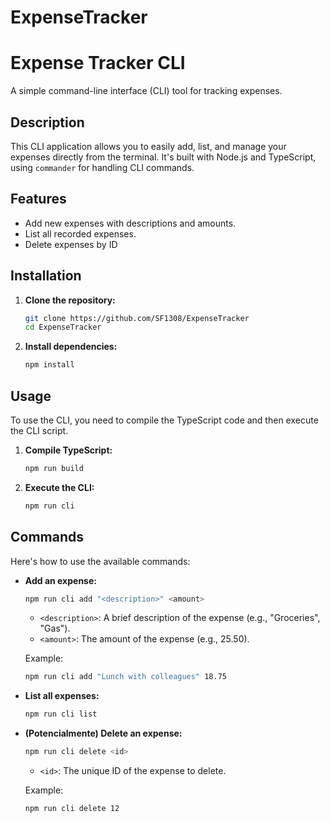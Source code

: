 # ExpenseTracker

# Expense Tracker CLI

A simple command-line interface (CLI) tool for tracking expenses.

## Description

This CLI application allows you to easily add, list, and manage your expenses directly from the terminal. It's built with Node.js and TypeScript, using `commander` for handling CLI commands.

## Features

* Add new expenses with descriptions and amounts.
* List all recorded expenses.
* Delete expenses by ID 


## Installation

1.  **Clone the repository:**

    ```bash
    git clone https://github.com/SF1308/ExpenseTracker
    cd ExpenseTracker
    ```

2.  **Install dependencies:**

    ```bash
    npm install
    ```

## Usage

To use the CLI, you need to compile the TypeScript code and then execute the CLI script.

1.  **Compile TypeScript:**

    ```bash
    npm run build
    ```

2.  **Execute the CLI:**

    ```bash
    npm run cli
    ```

## Commands

Here's how to use the available commands:

* **Add an expense:**

    ```bash
    npm run cli add "<description>" <amount>
    ```

    * `<description>`:  A brief description of the expense (e.g., "Groceries", "Gas").
    * `<amount>`:  The amount of the expense (e.g., 25.50).

    Example:

    ```bash
    npm run cli add "Lunch with colleagues" 18.75
    ```

* **List all expenses:**

    ```bash
    npm run cli list
    ```

* **(Potencialmente) Delete an expense:**

    ```bash
    npm run cli delete <id>
    ```

    * `<id>`:  The unique ID of the expense to delete.

    Example:

    ```bash
    npm run cli delete 12
    ```
